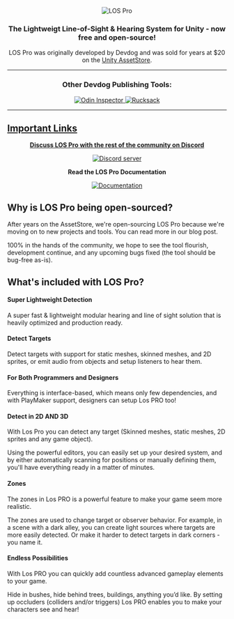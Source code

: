 <p align="center">
    <img src="https://i.imgur.com/WKtbFNZ.jpg" alt="LOS Pro">
</p>
<h3 align="center" style="text-align:center;">
	The Lightweigt Line-of-Sight & Hearing System for Unity - now free and open-source!
</h3>
<p align="center">
	LOS Pro was originally developed by Devdog and was sold for years at $20 on the <a href="https://assetstore.unity.com/publishers/3727">Unity AssetStore</a>.
</p>

<hr>

<h3 align="center" style="text-align:center;">
	Other Devdog Publishing Tools:
</h3>
<p align="center">	
	<a href="https://odininspector.com" target="_blank">
		<img src="https://i.imgur.com/mIPtgxG.png" alt="Odin Inspector">
	</a>
	<a href="https://assetstore.unity.com/packages/templates/systems/rucksack-ultimate-inventory-system-114921" target="_blank">
		<img src="https://i.imgur.com/IxKDtuv.png" alt="Rucksack">
</p>
<hr>

## Important Links
<p align="center">
	<b>Discuss LOS Pro with the rest of the community on Discord</b></p>
<p align="center">
	<a href="https://discord.gg/AgDmStu">
		<img src="https://discordapp.com/api/guilds/355444042009673728/embed.png" alt="Discord server"></a></p>

<p align="center">
	<b>Read the LOS Pro Documentation</b></p>
<p align="center">
	<a href="https://los-pro-docs.readthedocs.io/en/latest/">
		<img src="https://i.imgur.com/0uTxaXy.png" alt="Documentation"></a></p>

## Why is LOS Pro being open-sourced?

After years on the AssetStore, we're open-sourcing LOS Pro because we're moving on to new projects and tools. You can read more in our blog post.

100% in the hands of the community, we hope to see the tool flourish, development continue, and any upcoming bugs fixed (the tool should be bug-free as-is).

## What's included with LOS Pro?

#### Super Lightweight Detection
A super fast & lightweight modular hearing and line of sight solution that is heavily optimized and production ready. 

#### Detect Targets
Detect targets with support for static meshes, skinned meshes, and 2D sprites, or emit audio from objects and setup listeners to hear them.

#### For Both Programmers and Designers
Everything is interface-based, which means only few dependencies, and with PlayMaker support, designers can setup Los PRO too!

#### Detect in 2D AND 3D
With Los Pro you can detect any target (Skinned meshes, static meshes, 2D sprites and any game object).

Using the powerful editors, you can easily set up your desired system, and by either automatically scanning for positions or manually defining them, you'll have everything ready in a matter of minutes.

#### Zones
The zones in Los PRO is a powerful feature to make your game seem more realistic.

The zones are used to change target or observer behavior. For example, in a scene with a dark alley, you can create light sources where targets are more easily detected. Or make it harder to detect targets in dark corners - you name it.

#### Endless Possibilities
With Los PRO you can quickly add countless advanced gameplay elements to your game.

Hide in bushes, hide behind trees, buildings, anything you’d like. By setting up occluders (colliders and/or triggers) Los PRO enables you to make your characters see and hear!

